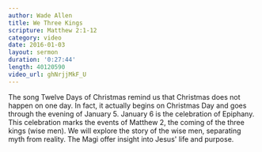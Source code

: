 ```yaml
---
author: Wade Allen
title: We Three Kings
scripture: Matthew 2:1-12
category: video
date: 2016-01-03
layout: sermon
duration: '0:27:44' 
length: 40120590
video_url: ghNrjjMkF_U
---
```


The song Twelve Days of Christmas remind us that Christmas does not happen on one day. In fact, it actually begins on Christmas Day and goes through the evening of January 5. January 6 is the celebration of Epiphany. This celebration marks the events of Matthew 2, the coming of the three kings (wise men). We will explore the story of the wise men, separating myth from reality. The Magi offer insight into Jesus' life and purpose.
